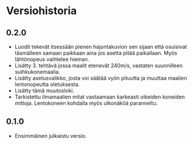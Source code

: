 # Versiohistoria

## 0.2.0

- Luodit tekevät itsessään pienen hajontakuvion sen sijaan että osuisivat täsmälleen samaan paikkaan aina jos asetta pitää paikallaan. Myös lähtönopeus vaihtelee hieman.
- Lisätty 3. tehtävä jossa maalit etenevät 240m/s, vastaten suunnilleen suihkukonemaalia.
- Lisätty asetusvalikko, josta voi säätää vyön pituutta ja muuttaa maalien lentonopeutta oletuksesta.
- Lisätty tämä muutosloki.
- Tarkistettu ilmamaalien mitat vastaamaan karkeasti oikeiden koneiden mittoja. Lentokoneen kohdalla myös ulkonäköä paranneltu.

## 0.1.0

- Ensimmäinen julkaistu versio.